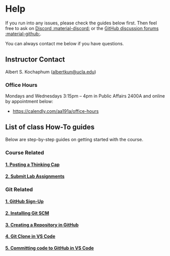 # Help

If you run into any issues, please check the guides below first. Then feel free to ask on [Discord :material-discord:](https://discord.gg/BpWSHYNsZA) or the [GitHub discussion forums :material-github:](https://github.com/albertkun/22S-ASIAAM-191A/discussions/categories/help-desk).

You can always contact me below if you have questions.

## Instructor Contact

Albert S. Kochaphum (albertkun@ucla.edu)

### Office Hours

Mondays and Wednesdays 3:15pm – 4pm in Public Affairs 2400A and online by appointment below:

- https://calendly.com/aa191a/office-hours


## List of class How-To guides
Below are step-by-step guides on getting started with the course. 

### Course Related

#### [1. Posting a Thinking Cap](thinking_caps.md)
#### [2. Submit Lab Assignments](submit.md)

### Git Related
#### [1. GitHub Sign-Up](github_sign_up.md)

#### [2. Installing Git SCM](github_sign_up.md)

#### [3. Creating a Repository in GitHub](git_creating.md)

#### [4. Git Clone in VS Code](git_cloning.md)

#### [5. Committing code to GitHub in VS Code](git_commit.md)

<!-- ### [6. Git Forking in VS Code](git_forking.md) -->

<!-- ### Extra
## [2. Working with Remote Updates in VS Code](git_fetch_remote_upstream.md) -->